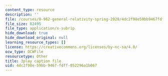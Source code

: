 ```yaml
---
content_type: resource
description: ''
file: /courses/8-962-general-relativity-spring-2020/4dc2f98e59bb9467fdff052296a1b067_6MssatXXAzc.srt
file_size: 82495
file_type: application/x-subrip
hide_download: true
hide_download_original: null
learning_resource_types: []
license: https://creativecommons.org/licenses/by-nc-sa/4.0/
ocw_type: OCWFile
resourcetype: Other
title: 3play caption file
uid: 4dc2f98e-59bb-9467-fdff-052296a1b067
---
```

